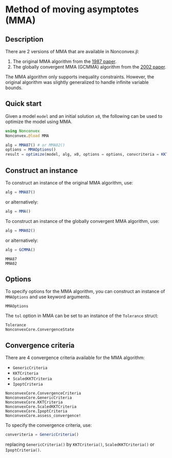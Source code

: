 # Method of moving asymptotes (MMA)

## Description

There are 2 versions of MMA that are available in Nonconvex.jl:
1. The original MMA algorithm from the [1987 paper](https://onlinelibrary.wiley.com/doi/abs/10.1002/nme.1620240207).
2. The globally convergent MMA (GCMMA) algorithm from the [2002 paper](https://epubs.siam.org/doi/abs/10.1137/S1052623499362822).

The MMA algorithm only supports inequality constraints. However, the original algorithm was slightly generalized to handle infinite variable bounds.

## Quick start

Given a model `model` and an initial solution `x0`, the following can be used to optimize the model using MMA.
```julia
using Nonconvex
Nonconvex.@load MMA

alg = MMA87() # or MMA02()
options = MMAOptions()
result = optimize(model, alg, x0, options = options, convcriteria = KKTCriteria())
```

## Construct an instance

To construct an instance of the original MMA algorithm, use:
```julia
alg = MMA87()
```
or alternatively:
```julia
alg = MMA()
```

To construct an instance of the globally convergent MMA algorithm, use:
```julia
alg = MMA02()
```
or alternatively:
```julia
alg = GCMMA()
```

```@docs
MMA87
MMA02
```

## Options

To specify options for the MMA algorithm, you can construct an instance of `MMAOptions` and use keyword arguments.
```@docs
MMAOptions
```
The `tol` option in MMA can be set to an instance of the `Tolerance` struct:
```@docs
Tolerance
NonconvexCore.ConvergenceState
```

## Convergence criteria

There are 4 convergence criteria available for the MMA algorithm:
- `GenericCriteria`
- `KKTCriteria`
- `ScaledKKTCriteria`
- `IpoptCriteria`

```@docs
NonconvexCore.ConvergenceCriteria
NonconvexCore.GenericCriteria
NonconvexCore.KKTCriteria
NonconvexCore.ScaledKKTCriteria
NonconvexCore.IpoptCriteria
NonconvexCore.assess_convergence!
```

To specify the convergence criteria, use:
```julia
converiteria = GenericCriteria()
```
replacing `GenericCriteria()` by `KKTCriteria()`, `ScaledKKTCriteria()` or `IpoptCriteria()`.
